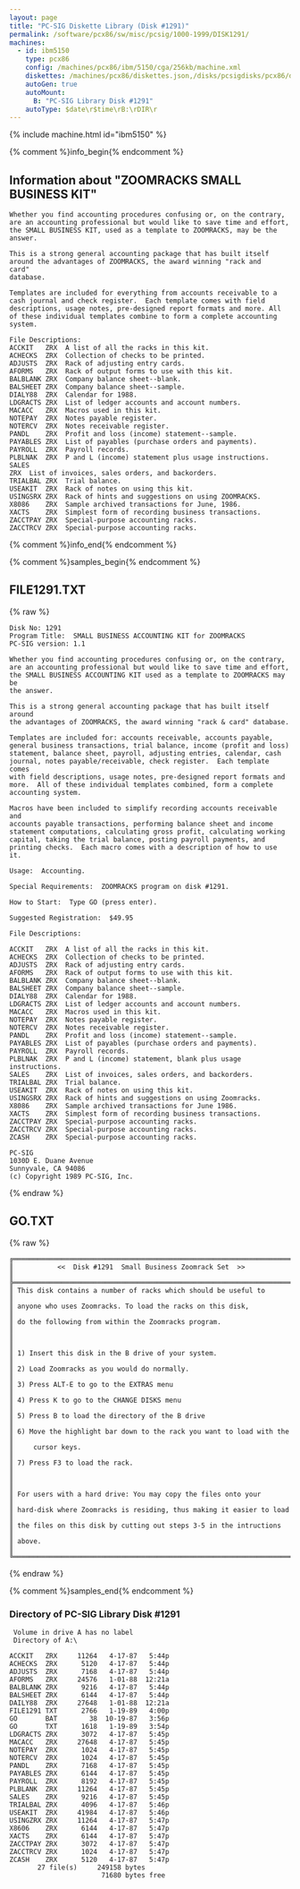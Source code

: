 ```yaml
---
layout: page
title: "PC-SIG Diskette Library (Disk #1291)"
permalink: /software/pcx86/sw/misc/pcsig/1000-1999/DISK1291/
machines:
  - id: ibm5150
    type: pcx86
    config: /machines/pcx86/ibm/5150/cga/256kb/machine.xml
    diskettes: /machines/pcx86/diskettes.json,/disks/pcsigdisks/pcx86/diskettes.json
    autoGen: true
    autoMount:
      B: "PC-SIG Library Disk #1291"
    autoType: $date\r$time\rB:\rDIR\r
---
```


{% include machine.html id="ibm5150" %}

{% comment %}info_begin{% endcomment %}

## Information about "ZOOMRACKS SMALL BUSINESS KIT"

    Whether you find accounting procedures confusing or, on the contrary,
    are an accounting professional but would like to save time and effort,
    the SMALL BUSINESS KIT, used as a template to ZOOMRACKS, may be the
    answer.
    
    This is a strong general accounting package that has built itself
    around the advantages of ZOOMRACKS, the award winning "rack and
    card"
    database.
    
    Templates are included for everything from accounts receivable to a
    cash journal and check register.  Each template comes with field
    descriptions, usage notes, pre-designed report formats and more. All
    of these individual templates combine to form a complete accounting
    system.
    
    File Descriptions:
    ACCKIT   ZRX  A list of all the racks in this kit.
    ACHECKS  ZRX  Collection of checks to be printed.
    ADJUSTS  ZRX  Rack of adjusting entry cards.
    AFORMS   ZRX  Rack of output forms to use with this kit.
    BALBLANK ZRX  Company balance sheet--blank.
    BALSHEET ZRX  Company balance sheet--sample.
    DIALY88  ZRX  Calendar for 1988.
    LDGRACTS ZRX  List of ledger accounts and account numbers.
    MACACC   ZRX  Macros used in this kit.
    NOTEPAY  ZRX  Notes payable register.
    NOTERCV  ZRX  Notes receivable register.
    PANDL    ZRX  Profit and loss (income) statement--sample.
    PAYABLES ZRX  List of payables (purchase orders and payments).
    PAYROLL  ZRX  Payroll records.
    PLBLNAK  ZRX  P and L (income) statement plus usage instructions. SALES
    ZRX  List of invoices, sales orders, and backorders.
    TRIALBAL ZRX  Trial balance.
    USEAKIT  ZRX  Rack of notes on using this kit.
    USINGSRX ZRX  Rack of hints and suggestions on using ZOOMRACKS.
    X8086    ZRX  Sample archived transactions for June, 1986.
    XACTS    ZRX  Simplest form of recording business transactions.
    ZACCTPAY ZRX  Special-purpose accounting racks.
    ZACCTRCV ZRX  Special-purpose accounting racks.
{% comment %}info_end{% endcomment %}

{% comment %}samples_begin{% endcomment %}

## FILE1291.TXT

{% raw %}
```
Disk No: 1291
Program Title:  SMALL BUSINESS ACCOUNTING KIT for ZOOMRACKS
PC-SIG version: 1.1

Whether you find accounting procedures confusing or, on the contrary,
are an accounting professional but would like to save time and effort,
the SMALL BUSINESS ACCOUNTING KIT used as a template to ZOOMRACKS may be
the answer.

This is a strong general accounting package that has built itself around
the advantages of ZOOMRACKS, the award winning "rack & card" database.

Templates are included for: accounts receivable, accounts payable,
general business transactions, trial balance, income (profit and loss)
statement, balance sheet, payroll, adjusting entries, calendar, cash
journal, notes payable/receivable, check register.  Each template comes
with field descriptions, usage notes, pre-designed report formats and
more.  All of these individual templates combined, form a complete
accounting system.

Macros have been included to simplify recording accounts receivable and
accounts payable transactions, performing balance sheet and income
statement computations, calculating gross profit, calculating working
capital, taking the trial balance, posting payroll payments, and
printing checks.  Each macro comes with a description of how to use it.

Usage:  Accounting.

Special Requirements:  ZOOMRACKS program on disk #1291.

How to Start:  Type GO (press enter).

Suggested Registration:  $49.95

File Descriptions:

ACCKIT   ZRX  A list of all the racks in this kit.
ACHECKS  ZRX  Collection of checks to be printed.
ADJUSTS  ZRX  Rack of adjusting entry cards.
AFORMS   ZRX  Rack of output forms to use with this kit.
BALBLANK ZRX  Company balance sheet--blank.
BALSHEET ZRX  Company balance sheet--sample.
DIALY88  ZRX  Calendar for 1988.
LDGRACTS ZRX  List of ledger accounts and account numbers.
MACACC   ZRX  Macros used in this kit.
NOTEPAY  ZRX  Notes payable register.
NOTERCV  ZRX  Notes receivable register.
PANDL    ZRX  Profit and loss (income) statement--sample.
PAYABLES ZRX  List of payables (purchase orders and payments).
PAYROLL  ZRX  Payroll records.
PLBLNAK  ZRX  P and L (income) statement, blank plus usage instructions.
SALES    ZRX  List of invoices, sales orders, and backorders.
TRIALBAL ZRX  Trial balance.
USEAKIT  ZRX  Rack of notes on using this kit.
USINGSRX ZRX  Rack of hints and suggestions on using Zoomracks.
X8086    ZRX  Sample archived transactions for June 1986.
XACTS    ZRX  Simplest form of recording business transactions.
ZACCTPAY ZRX  Special-purpose accounting racks.
ZACCTRCV ZRX  Special-purpose accounting racks.
ZCASH    ZRX  Special-purpose accounting racks.

PC-SIG
1030D E. Duane Avenue
Sunnyvale, CA 94086
(c) Copyright 1989 PC-SIG, Inc.

```
{% endraw %}

## GO.TXT

{% raw %}
```
╔═════════════════════════════════════════════════════════════════════════╗
║           <<  Disk #1291  Small Business Zoomrack Set  >>               ║
╠═════════════════════════════════════════════════════════════════════════╣
║ This disk contains a number of racks which should be useful to          ║
║ anyone who uses Zoomracks. To load the racks on this disk,              ║
║ do the following from within the Zoomracks program.                     ║
║                                                                         ║
║ 1) Insert this disk in the B drive of your system.                      ║
║ 2) Load Zoomracks as you would do normally.                             ║
║ 3) Press ALT-E to go to the EXTRAS menu                                 ║
║ 4) Press K to go to the CHANGE DISKS menu                               ║
║ 5) Press B to load the directory of the B drive                         ║
║ 6) Move the highlight bar down to the rack you want to load with the    ║
║     cursor keys.                                                        ║
║ 7) Press F3 to load the rack.                                           ║
║                                                                         ║
║ For users with a hard drive: You may copy the files onto your           ║
║ hard-disk where Zoomracks is residing, thus making it easier to load    ║
║ the files on this disk by cutting out steps 3-5 in the intructions      ║
║ above.                                                                  ║
╚═════════════════════════════════════════════════════════════════════════╝
```
{% endraw %}

{% comment %}samples_end{% endcomment %}

### Directory of PC-SIG Library Disk #1291

     Volume in drive A has no label
     Directory of A:\

    ACCKIT   ZRX     11264   4-17-87   5:44p
    ACHECKS  ZRX      5120   4-17-87   5:44p
    ADJUSTS  ZRX      7168   4-17-87   5:44p
    AFORMS   ZRX     24576   1-01-88  12:21a
    BALBLANK ZRX      9216   4-17-87   5:44p
    BALSHEET ZRX      6144   4-17-87   5:44p
    DAILY88  ZRX     27648   1-01-88  12:21a
    FILE1291 TXT      2766   1-19-89   4:00p
    GO       BAT        38  10-19-87   3:56p
    GO       TXT      1618   1-19-89   3:54p
    LDGRACTS ZRX      3072   4-17-87   5:45p
    MACACC   ZRX     27648   4-17-87   5:45p
    NOTEPAY  ZRX      1024   4-17-87   5:45p
    NOTERCV  ZRX      1024   4-17-87   5:45p
    PANDL    ZRX      7168   4-17-87   5:45p
    PAYABLES ZRX      6144   4-17-87   5:45p
    PAYROLL  ZRX      8192   4-17-87   5:45p
    PLBLANK  ZRX     11264   4-17-87   5:45p
    SALES    ZRX      9216   4-17-87   5:45p
    TRIALBAL ZRX      4096   4-17-87   5:46p
    USEAKIT  ZRX     41984   4-17-87   5:46p
    USINGZRX ZRX     11264   4-17-87   5:47p
    X8606    ZRX      6144   4-17-87   5:47p
    XACTS    ZRX      6144   4-17-87   5:47p
    ZACCTPAY ZRX      3072   4-17-87   5:47p
    ZACCTRCV ZRX      1024   4-17-87   5:47p
    ZCASH    ZRX      5120   4-17-87   5:47p
           27 file(s)     249158 bytes
                           71680 bytes free
